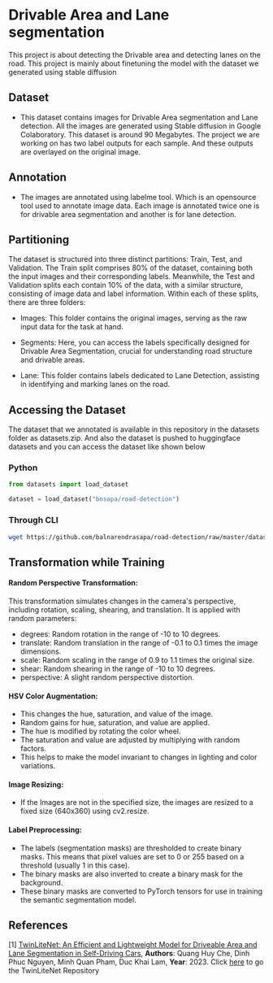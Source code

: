 # Drivable Area and Lane segmentation

This project is about detecting the Drivable area and detecting lanes on the road. This project is mainly about finetuning the model with the dataset we generated using stable diffusion

## Dataset

- This dataset contains images for Drivable Area segmentation and Lane detection. All the images are generated using Stable diffusion in Google Colaboratory. This dataset is around 90 Megabytes. The project we are working on has two label outputs for each sample. And these outputs are overlayed on the original image.

## Annotation

- The images are annotated using labelme tool. Which is an opensource tool used to annotate image data. Each image is annotated twice one is for drivable area segmentation and another is for lane detection.

## Partitioning

The dataset is structured into three distinct partitions: Train, Test, and Validation. The Train split comprises 80% of the dataset, containing both the input images and their corresponding labels. Meanwhile, the Test and Validation splits each contain 10% of the data, with a similar structure, consisting of image data and label information.
Within each of these splits, there are three folders:

- Images: This folder contains the original images, serving as the raw input data for the task at hand.

- Segments: Here, you can access the labels specifically designed for Drivable Area Segmentation, crucial for understanding road structure and drivable areas.

- Lane: This folder contains labels dedicated to Lane Detection, assisting in identifying and marking lanes on the road.

## Accessing the Dataset

The dataset that we annotated is available in this repository in the datasets folder as datasets.zip. And also the dataset is pushed to huggingface datasets and you can access the dataset like shown below

### Python

```python
from datasets import load_dataset

dataset = load_dataset("bnsapa/road-detection")
```

### Through CLI

```bash
wget https://github.com/balnarendrasapa/road-detection/raw/master/datasets/dataset.zip
```

## Transformation while Training

#### Random Perspective Transformation:
This transformation simulates changes in the camera's perspective, including rotation, scaling, shearing, and translation. It is applied with random parameters:

  - degrees: Random rotation in the range of -10 to 10 degrees.
  - translate: Random translation in the range of -0.1 to 0.1 times the image dimensions.
  - scale: Random scaling in the range of 0.9 to 1.1 times the original size.
  - shear: Random shearing in the range of -10 to 10 degrees.
  - perspective: A slight random perspective distortion.
  
#### HSV Color Augmentation:
  
  - This changes the hue, saturation, and value of the image.
  - Random gains for hue, saturation, and value are applied.
  - The hue is modified by rotating the color wheel.
  - The saturation and value are adjusted by multiplying with random factors.
  - This helps to make the model invariant to changes in lighting and color variations.
  
#### Image Resizing:

  - If the Images are not in the specified size, the images are resized to a fixed size (640x360) using cv2.resize.
  
#### Label Preprocessing:
  
  - The labels (segmentation masks) are thresholded to create binary masks. This means that pixel values are set to 0 or 255 based on a threshold (usually 1 in this case).
  - The binary masks are also inverted to create a binary mask for the background.
  - These binary masks are converted to PyTorch tensors for use in training the semantic segmentation model.

## References

[1] [TwinLiteNet: An Efficient and Lightweight Model for Driveable Area and Lane Segmentation in Self-Driving Cars](https://arxiv.org/abs/2307.10705), **Authors**: Quang Huy Che, Dinh Phuc Nguyen, Minh Quan Pham, Duc Khai Lam, **Year**: 2023. Click [here](https://github.com/chequanghuy/TwinLiteNet) to go the TwinLiteNet Repository
